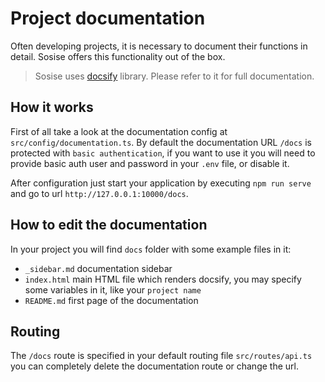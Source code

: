 # Project documentation
Often developing projects, it is necessary to document their functions in detail. Sosise offers this functionality out of the box.

> Sosise uses [docsify](https://docsify.js.org/#/?id=docsify) library. Please refer to it for full documentation.

## How it works
First of all take a look at the documentation config at `src/config/documentation.ts`. By default the documentation URL `/docs` is protected with `basic authentication`, if you want to use it you will need to provide basic auth user and password in your `.env` file, or disable it.

After configuration just start your application by executing `npm run serve` and go to url `http://127.0.0.1:10000/docs`.

## How to edit the documentation
In your project you will find `docs` folder with some example files in it:

- `_sidebar.md` documentation sidebar
- `index.html` main HTML file which renders docsify, you may specify some variables in it, like your `project name`
- `README.md` first page of the documentation

## Routing
The `/docs` route is specified in your default routing file `src/routes/api.ts` you can completely delete the documentation route or change the url.
